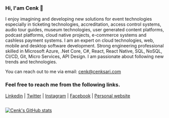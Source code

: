 ### Hi, I'am Cenk 👋

I enjoy imagining and developing new solutions for event technologies especially in ticketing technologies, accreditation, access control systems, audio tour guides, museum technologies, user generated content platforms, podcast platforms, cloud native projects, e-commerce systems and cashless payment systems. I am an expert on cloud technologies, web, mobile and desktop software development. Strong engineering professional skilled in Microsoft Azure, .Net Core, C#, React, React Native, SQL, NoSQL, CI/CD, Git, Micro Services, API Design. I am passionate about following new trends and technologies.

You can reach out to me via email: cenk@cenksari.com

### Feel free to reach me from the following links.

[Linkedin](https://linkedin.com/in/cenksari) |
[Twitter](https://twitter.com/cenksari) |
[Instagram](https://instagram.com/cenksari) |
[Facebook](https://facebook.com/cenksari) |
[Personal website](https://www.cenksari.com)

##

[![Cenk's GitHub stats](https://github-readme-stats.vercel.app/api?username=cenksari&hide=issues&count_private=true&show_icons=true&theme=dark&bg_color=0D1117&hide_border=true)](https://cenksari.com)
